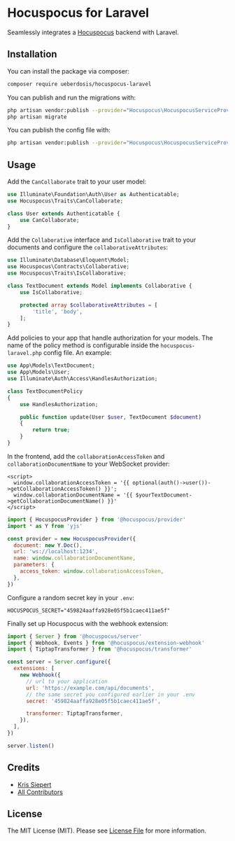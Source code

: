 # Hocuspocus for Laravel
Seamlessly integrates a [Hocuspocus](https://www.hocuspocus.dev) backend with Laravel.

## Installation
You can install the package via composer:

```bash
composer require ueberdosis/hocuspocus-laravel
```

You can publish and run the migrations with:

```bash
php artisan vendor:publish --provider="Hocuspocus\HocuspocusServiceProvider" --tag="hocuspocus-laravel-migrations"
php artisan migrate
```

You can publish the config file with:

```bash
php artisan vendor:publish --provider="Hocuspocus\HocuspocusServiceProvider" --tag="hocuspocus-laravel-config"
```

## Usage

Add the `CanCollaborate` trait to your user model:

```php
use Illuminate\Foundation\Auth\User as Authenticatable;
use Hocuspocus\Traits\CanCollaborate;

class User extends Authenticatable {
    use CanCollaborate;
}
```

Add the `Collaborative` interface and `IsCollaborative` trait to your documents and configure the `collaborativeAttributes`:

```php
use Illuminate\Database\Eloquent\Model;
use Hocuspocus\Contracts\Collaborative;
use Hocuspocus\Traits\IsCollaborative;

class TextDocument extends Model implements Collaborative {
    use IsCollaborative;

    protected array $collaborativeAttributes = [
        'title', 'body',
    ];
}
```

Add policies to your app that handle authorization for your models. The name of the policy method is configurable inside the `hocuspocus-laravel.php` config file. An example:

```php
use App\Models\TextDocument;
use App\Models\User;
use Illuminate\Auth\Access\HandlesAuthorization;

class TextDocumentPolicy
{
    use HandlesAuthorization;

    public function update(User $user, TextDocument $document)
    {
        return true;
    }
}
```

In the frontend, add the `collaborationAccessToken` and `collaborationDocumentName` to your WebSocket provider:

```blade
<script>
  window.collaborationAccessToken = '{{ optional(auth()->user())->getCollaborationAccessToken() }}';
  window.collaborationDocumentName = '{{ $yourTextDocument->getCollaborationDocumentName() }}'
</script>
```

```js
import { HocuspocusProvider } from '@hocuspocus/provider'
import * as Y from 'yjs'

const provider = new HocuspocusProvider({
  document: new Y.Doc(),
  url: 'ws://localhost:1234',
  name: window.collaborationDocumentName,
  parameters: {
    access_token: window.collaborationAccessToken,
  },
})
```

Configure a random secret key in your `.env`:

```dotenv
HOCUSPOCUS_SECRET="459824aaffa928e05f5b1caec411ae5f"
```

Finally set up Hocuspocus with the webhook extension:

```js
import { Server } from '@hocuspocus/server'
import { Webhook, Events } from '@hocuspocus/extension-webhook'
import { TiptapTransformer } from '@hocuspocus/transformer'

const server = Server.configure({
  extensions: [
    new Webhook({
      // url to your application
      url: 'https://example.com/api/documents',
      // the same secret you configured earlier in your .env
      secret: '459824aaffa928e05f5b1caec411ae5f',

      transformer: TiptapTransformer,
    }),
  ],
})

server.listen()
```

## Credits
- [Kris Siepert](https://github.com/kriskbx)
- [All Contributors](../../contributors)

## License
The MIT License (MIT). Please see [License File](LICENSE.md) for more information.
